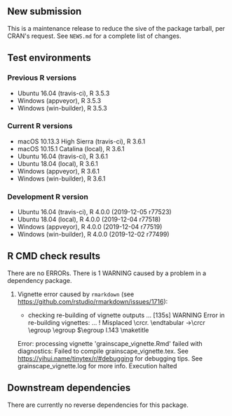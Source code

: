 ## New submission

This is a maintenance release to reduce the sive of the package tarball, per CRAN's request.
See `NEWS.md` for a complete list of changes.

## Test environments

### Previous R versions
* Ubuntu 16.04              (travis-ci), R 3.5.3
* Windows                    (appveyor), R 3.5.3
* Windows                 (win-builder), R 3.5.3

### Current R versions
* macOS 10.13.3 High Sierra (travis-ci), R 3.6.1
* macOS 10.15.1 Catalina        (local), R 3.6.1
* Ubuntu 16.04              (travis-ci), R 3.6.1
* Ubuntu 18.04                  (local), R 3.6.1
* Windows                    (appveyor), R 3.6.1
* Windows                 (win-builder), R 3.6.1

### Development R version
* Ubuntu 16.04              (travis-ci), R 4.0.0 (2019-12-05 r77523)
* Ubuntu 18.04                  (local), R 4.0.0 (2019-12-04 r77518)
* Windows                    (appveyor), R 4.0.0 (2019-12-04 r77519)
* Windows                 (win-builder), R 4.0.0 (2019-12-02 r77499)

## R CMD check results

There are no ERRORs. There is 1 WARNING caused by a problem in a dependency package.

1. Vignette error caused by `rmarkdown` (see <https://github.com/rstudio/rmarkdown/issues/1716>):

    * checking re-building of vignette outputs ... [135s] WARNING
    Error in re-building vignettes:
      ...
    ! Misplaced \crcr.
    \endtabular ->\crcr 
                        \egroup \egroup $\egroup 
    l.143 \maketitle
    
    Error: processing vignette 'grainscape_vignette.Rmd' failed with diagnostics:
    Failed to compile grainscape_vignette.tex. See https://yihui.name/tinytex/r/#debugging for debugging tips.
    See grainscape_vignette.log for more info.
    Execution halted

## Downstream dependencies

There are currently no reverse dependencies for this package.
